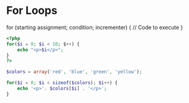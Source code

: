 # For Loops

for (starting assignment; condition; incrementer) {
    // Code to execute
}

```php
<?php 
for($i = 0; $i < 10; $++) {
    echo "<p>$i</p>";
}
?>

$colors = array('red', 'blue', 'green', 'yellow');

for($i = 0; $i < sizeof($colors); $i++) {
    echo '<p>'. $colors[$i] . '</p>';
}
```

